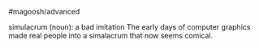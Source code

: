 #magoosh/advanced

simulacrum (noun): a bad imitation 
The early days of computer graphics made real people into a simalacrum that now seems comical. 
